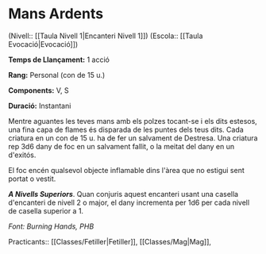 # Mans Ardents

(Nivell:: [[Taula Nivell 1|Encanteri Nivell 1]]) (Escola:: [[Taula Evocació|Evocació]])

**Temps de Llançament:** 1 acció

**Rang:** Personal (con de 15 u.)

**Components:** V, S

**Duració:** Instantani

Mentre aguantes les teves mans amb els polzes tocant-se i els dits estesos, una fina capa de flames és disparada de les puntes dels teus dits. Cada criatura en un con de 15 u. ha de fer un salvament de Destresa. Una criatura rep 3d6 dany de foc en un salvament fallit, o la meitat del dany en un d'exitós.

El foc encén qualsevol objecte inflamable dins l'àrea que no estigui sent portat o vestit.

***A Nivells Superiors***. Quan conjuris aquest encanteri usant una casella d'encanteri de nivell 2 o major, el dany incrementa per 1d6 per cada nivell de casella superior a 1.


*Font: Burning Hands, PHB*



Practicants:: [[Classes/Fetiller|Fetiller]], [[Classes/Mag|Mag]],